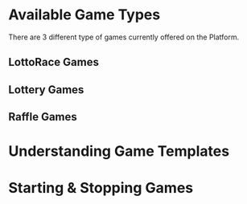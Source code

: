 <!-- TITLE: Games -->
<!-- SUBTITLE: A quick summary of Games -->

# Available Game Types

There are 3 different type of games currently offered on the Platform.

## LottoRace Games

## Lottery Games

## Raffle Games


# Understanding Game Templates

# Starting & Stopping Games



